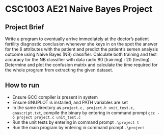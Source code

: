 # CSC1003 AE21 Naive Bayes Project

## Project Brief

Write a program to eventually arrive immediately at the doctor’s patient fertility diagnostic 
conclusion whenever she keys in on the spot the answer for the 9 attributes with the patient and 
predict the patient’s semen analysis outcome using Naive Bayes (NB) classifier. Calculate both 
training and test accuracy for the NB classifier with data radio 80 (training) : 20 (testing). Determine 
and plot the confusion matrix and calculate the time required for the whole program from 
extracting the given dataset. 

## How to run
- Ensure GCC compiler is present in system
- Ensure GNUPLOT is installed, and PATH variables are set
- In the same directory as ```project.c, project.h unit_test.c, gnuscript.txt```,
compile the binary by entering in command prompt ```gcc -o project project.c unit_test.c```
- Run the unit tests by entering in command prompt ```.\project t```
- Run the main program by entering in command prompt ```.\project```